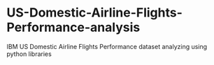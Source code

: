 # US-Domestic-Airline-Flights-Performance-analysis
IBM US Domestic Airline Flights Performance dataset analyzing using python libraries 
